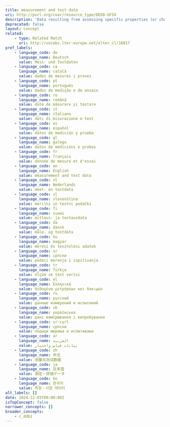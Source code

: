 ```yaml
---
title: measurement and test data
uri: http://purl.org/coar/resource_type/DD58-GFSX
description: 'Data resulting from assessing specific properties (or characteristics) of beings, things, phenomena, (and/ or processes) by applying pre-established standards and/or specialized instruments or techniques. [Source: Adapted from  https://ddialliance.org/Specification/DDI-CV/ModeOfCollection_3.0.html]'
deprecated: false
layout: concept
related:
    - type: Related Match
      uri: http://vocabs.lter-europe.net/elter_cl/10017
pref_labels:
    - language_code: de
      language_name: Deutsch
      value: Mess- und Testdaten
    - language_code: ca
      language_name: català
      value: dades de mesures i proves
    - language_code: pt
      language_name: português
      value: dados de medição e de ensaio
    - language_code: ro
      language_name: română
      value: date de măsurare și testare
    - language_code: it
      language_name: italiano
      value: dati di misurazione e test
    - language_code: es
      language_name: español
      value: datos de medición y prueba
    - language_code: gl
      language_name: galego
      value: datos de medicións e probas
    - language_code: fr
      language_name: français
      value: donnée de mesure et d'essai
    - language_code: en
      language_name: English
      value: measurement and test data
    - language_code: nl
      language_name: Nederlands
      value: meet- en testdata
    - language_code: sl
      language_name: slovenščina
      value: merilni in testni podatki
    - language_code: fi
      language_name: suomi
      value: mittaus- ja testausdata
    - language_code: da
      language_name: dansk
      value: måle- og testdata
    - language_code: hu
      language_name: magyar
      value: mérési és tesztelési adatok
    - language_code: sr
      language_name: српски
      value: podaci merenja i ispitivanja
    - language_code: tr
      language_name: Türkçe
      value: ölçüm ve test verisi
    - language_code: el
      language_name: Ελληνικά
      value: δεδομένα μετρήσεων και δοκιμών
    - language_code: ru
      language_name: русский
      value: данные измерений и испытаний
    - language_code: uk
      language_name: українська
      value: дані вимірювання і випробування
    - language_code: sr-cyrl
      language_name: српски
      value: подаци мерења и испитивања
    - language_code: ar
      language_name: العربية
      value: بيانات قياس واختبار
    - language_code: zh
      language_name: 中文
      value: 测量与测试数据
    - language_code: ja
      language_name: 日本語
      value: 測定・評価データ
    - language_code: ko
      language_name: 한국어
      value: 측정・시험 데이터
alt_labels: []
date: 2024-12-03T00:00:00Z
isTopConcept: false
narrower_concepts: []
broader_concepts:
    - c_ddb1
---
```


